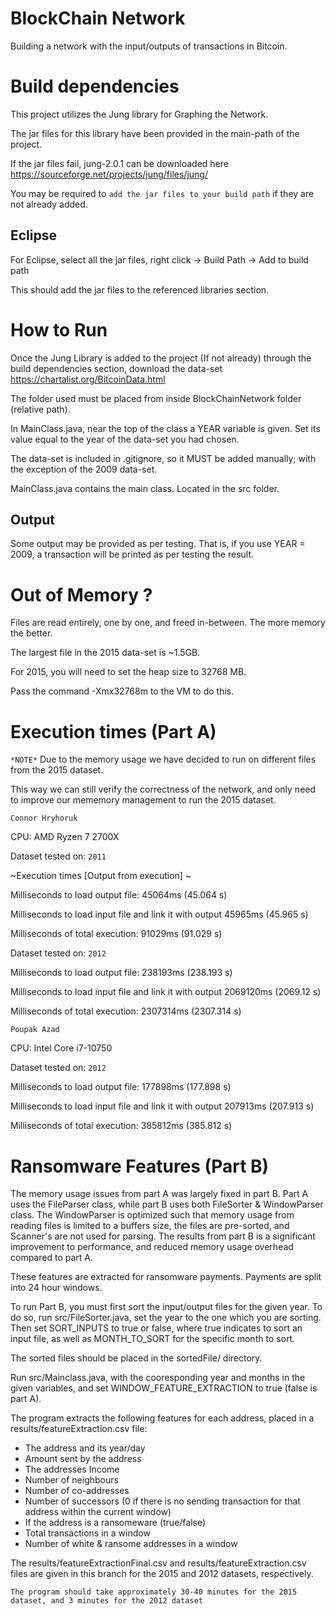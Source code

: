 # BlockChain Network

Building a network with the input/outputs of transactions in Bitcoin.


# Build dependencies

This project utilizes the Jung library for Graphing the Network.

The jar files for this library have been provided in the main-path of the project.

If the jar files fail, jung-2.0.1 can be downloaded here https://sourceforge.net/projects/jung/files/jung/ 

You may be required to `add the jar files to your build path` if they are not already added.

## Eclipse

For Eclipse, select all the jar files, right click -> Build Path -> Add to build path

This should add the jar files to the referenced libraries section.

# How to Run

Once the Jung Library is added to the project (If not already) through the build dependencies section, download the data-set https://chartalist.org/BitcoinData.html

The folder used must be placed from inside BlockChainNetwork folder (relative path).

In MainClass.java, near the top of the class a YEAR variable is given. Set its value equal to the year of the data-set you had chosen.

The data-set is included in .gitignore, so it MUST be added manually; with the exception of the 2009 data-set.

MainClass.java contains the main class. Located in the src folder.

## Output

Some output may be provided as per testing. That is, if you use YEAR = 2009, a transaction will be printed as per testing the result.

# Out of Memory ?

Files are read entirely, one by one, and freed in-between. The more memory the better.

The largest file in the 2015 data-set is ~1.5GB.

For 2015, you will need to set the heap size to 32768 MB.

Pass the command -Xmx32768m to the VM to do this.

# Execution times (Part A)

`*NOTE*` Due to the memory usage we have decided to run on different files from the 2015 dataset.

This way we can still verify the correctness of the network, and only need to improve our mememory management to run the 2015 dataset.

`Connor Hryhoruk`

CPU: AMD Ryzen 7 2700X

Dataset tested on: `2011`

~Execution times [Output from execution] ~

Milliseconds to load output file: 45064ms (45.064 s)

Milliseconds to load input file and link it with output 45965ms (45.965 s)

Milliseconds of total execution: 91029ms (91.029 s)

Dataset tested on: `2012`

Milliseconds to load output file: 238193ms (238.193 s)

Milliseconds to load input file and link it with output 2069120ms (2069.12 s)

Milliseconds of total execution: 2307314ms (2307.314 s)

`Poupak Azad`

CPU: Intel Core i7-10750

Dataset tested on: `2012`

Milliseconds to load output file: 177898ms (177.898 s)

Milliseconds to load input file and link it with output 207913ms (207.913 s)

Milliseconds of total execution: 385812ms (385.812 s)

# Ransomware Features (Part B)

The memory usage issues from part A was largely fixed in part B. Part A uses the FileParser class, while part B uses both FileSorter & WindowParser class. The WindowParser is optimized such that memory usage from reading files is limited to a buffers size, the files are pre-sorted, and Scanner's are not used for parsing. The results from part B is a significant improvement to performance, and reduced memory usage overhead compared to part A.

These features are extracted for ransomware payments. 
Payments are split into 24 hour windows.

To run Part B, you must first sort the input/output files for the given year. To do so, run src/FileSorter.java, set the year to the one which you are sorting. Then set SORT_INPUTS to true or false, where true indicates to sort an input file, as well as MONTH_TO_SORT for the specific month to sort. 

The sorted files should be placed in the sortedFile/ directory.

Run src/Mainclass.java, with the cooresponding year and months in the given variables, and set WINDOW_FEATURE_EXTRACTION to true (false is part A).

The program extracts the following features for each address, placed in a results/featureExtraction.csv file:

* The address and its year/day
* Amount sent by the address
* The addresses Income
* Number of neighbours
* Number of co-addresses
* Number of successors (0 if there is no sending transaction for that address within the current window)
* If the address is a ransomeware (true/false)
* Total transactions in a window
* Number of white & ransome addresses in a window

The results/featureExtractionFinal.csv and results/featureExtraction.csv files are given in this branch for the 2015 and 2012 datasets, respectively.

`The program should take approximately 30-40 minutes for the 2015 dataset, and 3 minutes for the 2012 dataset`
